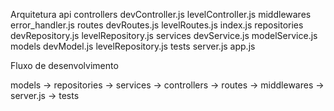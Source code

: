 Arquitetura
    api
        controllers
            devController.js
            levelController.js
        middlewares
            error_handler.js
        routes
            devRoutes.js
            levelRoutes.js
            index.js
        repositories
            devRepository.js
            levelRepository.js
        services 
            devService.js
            modelService.js
        models
            devModel.js
            levelRepository.js
        tests
        server.js
        app.js

Fluxo de desenvolvimento

models -> repositories -> services -> controllers -> routes -> middlewares -> server.js -> tests